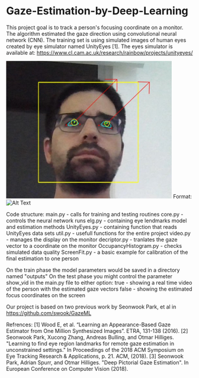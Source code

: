 # Gaze-Estimation-by-Deep-Learning

This project goal is to track a person's focusing coordinate on a monitor.
The algorithm estimated the gaze direction using convolutional neural network (CNN).
The training set is using simulated images of human eyes created by eye simulator named UnityEyes [1].
The eyes simulator is available at: https://www.cl.cam.ac.uk/research/rainbow/projects/unityeyes/

![GazeEstimation](/GazeEstimation.png)
Format: ![Alt Text](url)

Code structure:
  main.py - calls for training and testing routines
  core.py - controls the neural network runs
  elg.py - containing eye lendmarks model and estimation methods
  UnityEyes.py - containing function that reads UnityEyes data sets
  util.py - usefull functions for the entire project
  video.py - manages the display on the monitor
  decriptor.py - tranlates the gaze vector to a coordinate on the monitor
  OccupancyHistogram.py - checks simulated data quality
  ScreenFit.py - a basic example for calibration of the final estimation to one person

On the train phase the model parameters would be saved in a directory named "outputs" 
On the test phase you might control the parameter show_vid in the main.py file to either option:
true - showing a real time video of the person with the estimated gaze vectors
false - showing the estimated focus coordinates on the screen

Our project is based on two previous work by Seonwook Park, et al in https://github.com/swook/GazeML

Refrences:
[1] Wood E, et al. “Learning an Appearance-Based Gaze Estimator from One Million Synthesized
Images”. ETRA, 131-138 (2016).
[2] Seonwook Park, Xucong Zhang, Andreas Bulling, and Otmar Hilliges. "Learning to find eye region landmarks for remote gaze estimation in unconstrained settings." In Proceedings of the 2018 ACM Symposium on Eye Tracking Research & Applications, p. 21. ACM, (2018).
[3] Seonwook Park, Adrian Spurr, and Otmar Hilliges. "Deep Pictorial Gaze Estimation". In European Conference on Computer Vision (2018).
